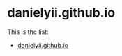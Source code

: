 # danielyii.github.io
<!DOCTYPE html>
<html>
    <head>
        <title>My first html document</title>
    </head>
    <body>
        <div>
            This is the list:
            <ul>
                <li><a href="https://danielyii.github.io/">danielyii.github.io</a></li>
            </ul>
        </div>
    </body>
</html>
